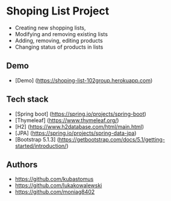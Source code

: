 # Shoping List Project

- Creating new shopping lists,
- Modifying and removing existing lists
- Adding, removing, editing products
- Changing status of products in lists


## Demo
- [Demo] (https://shoping-list-102group.herokuapp.com)

## Tech stack

- [Spring boot] (https://spring.io/projects/spring-boot)
- [Thymeleaf] (https://www.thymeleaf.org/)
- [H2] (https://www.h2database.com/html/main.html)
- [JPA] (https://spring.io/projects/spring-data-jpa)
- [Bootstrap 5.1.3] (https://getbootstrap.com/docs/5.1/getting-started/introduction/)

## Authors

- https://github.com/kubastomus
- https://github.com/lukakowalewski
- https://github.com/moniag8402
